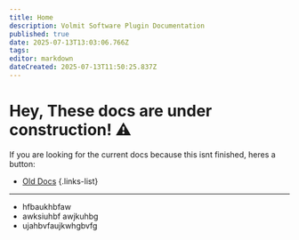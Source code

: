 ```yaml
---
title: Home
description: Volmit Software Plugin Documentation
published: true
date: 2025-07-13T13:03:06.766Z
tags: 
editor: markdown
dateCreated: 2025-07-13T11:50:25.837Z
---
```


# Hey, These docs are under construction! ⚠️
If you are looking for the current docs because this isnt finished, heres a button:
- [Old Docs](https://docs.old.volmit.com)
{.links-list}

---

- hfbaukhbfaw
- awksiuhbf awjkuhbg
- ujahbvfaujkwhgbvfg